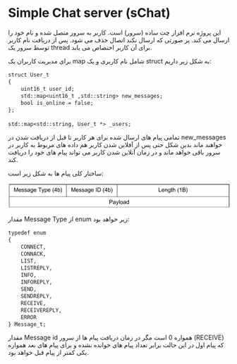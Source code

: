 # Simple Chat server (sChat)

این پروژه نرم افزار چت ساده (سرور) است. کاربر به سرور متصل شده و نام خود را ارسال می کند. پر صورتی که ارسال نکند اتصال حذف می شود. پس از دریافت نام کاربر توسط سرور یک thread برای آن کاربر اختصاص می یابد.

برای مدیریت کاربران یک map شامل نام کاربری و یک struct به شکل زیر داریم:

```
struct User_t
{
    uint16_t user_id;
    std::map<uint16_t ,std::string> new_messages;
    bool is_online = false;
};

std::map<std::string, User_t *> _users;
```

تمامی پیام های ارسال شده برای هر کاربر تا قبل از دریافت شدن در new_messages خواهند ماند بدین شکل حتی پس از آفلاین شدن کاربر هم داده های مربوط به کاربر در سرور باقی خواهد ماند و در زمان آنلاین شدن کاربر می تواند پیام های خود را دریافت کند.

ساختار کلی پیام ها به شکل زیر است:

![Message Structure](Docx/Message.png)

مقدار Message Type از enum زیر خواهد بود:

```
typedef enum
{
    CONNECT,
    CONNACK,
    LIST,
    LISTREPLY,
    INFO,
    INFOREPLY,
    SEND,
    SENDREPLY,
    RECEIVE,
    RECEIVEREPLY,
    ERROR
} Message_t;
```

مقدار Message id همواره 0 است مگر در زمان دریافت پیام ها از سرور (RECEIVE) که پیام اول در این حالت برابر تعداد پیام های خوانده نشده و برای پیام های بعد همواره یکی کمتر از پیام قبل خواهد بود.

